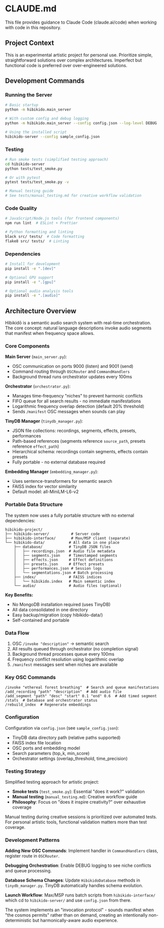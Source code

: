 # CLAUDE.md

This file provides guidance to Claude Code (claude.ai/code) when working with code in this repository.

## Project Context

This is an experimental artistic project for personal use. Prioritize simple, straightforward solutions over complex architectures. Imperfect but functional code is preferred over over-engineered solutions.

## Development Commands

### Running the Server
```bash
# Basic startup
python -m hibikido.main_server

# With custom config and debug logging
python -m hibikido.main_server --config config.json --log-level DEBUG

# Using the installed script
hibikido-server --config sample_config.json
```

### Testing
```bash
# Run smoke tests (simplified testing approach)
cd hibikido-server
python tests/test_smoke.py

# Or with pytest
pytest tests/test_smoke.py -v

# Manual testing guide
# See tests/manual_testing.md for creative workflow validation
```

### Code Quality
```bash
# JavaScript/Node.js tools (for frontend components)
npm run lint  # ESLint + Prettier

# Python formatting and linting
black src/ tests/  # Code formatting
flake8 src/ tests/  # Linting
```

### Dependencies
```bash
# Install for development
pip install -e ".[dev]"

# Optional GPU support
pip install -e ".[gpu]"

# Optional audio analysis tools
pip install -e ".[audio]"
```

## Architecture Overview

Hibikidō is a semantic audio search system with real-time orchestration. The core concept: natural language descriptions invoke audio segments that manifest when frequency space allows.

### Core Components

**Main Server** (`main_server.py`):
- OSC communication on ports 9000 (listen) and 9001 (send)
- Command routing through `OSCRouter` and `CommandHandlers`
- Background thread runs orchestrator updates every 100ms

**Orchestrator** (`orchestrator.py`):
- Manages time-frequency "niches" to prevent harmonic conflicts
- FIFO queue for all search results - no immediate manifestations
- Logarithmic frequency overlap detection (default 20% threshold)
- Sends `/manifest` OSC messages when sounds can play

**TinyDB Manager** (`tinydb_manager.py`):
- JSON file collections: recordings, segments, effects, presets, performances
- Path-based references (segments reference `source_path`, presets reference `effect_path`)
- Hierarchical schema: recordings contain segments, effects contain presets
- Fully portable - no external database required

**Embedding Manager** (`embedding_manager.py`):
- Uses sentence-transformers for semantic search
- FAISS index for vector similarity
- Default model: all-MiniLM-L6-v2

### Portable Data Structure

The system now uses a fully portable structure with no external dependencies:

```
hibikido-project/
├── hibikido-server/          # Server code
├── hibikido-interface/       # Max/MSP client (separate)
└── hibikido-data/           # All data in one place
    ├── database/            # TinyDB JSON files
    │   ├── recordings.json  # Audio file metadata
    │   ├── segments.json    # Timestamped segments  
    │   ├── effects.json     # Effect definitions
    │   ├── presets.json     # Effect presets
    │   ├── performances.json # Session logs
    │   └── segmentations.json # Batch processing
    ├── index/               # FAISS indices
    │   └── hibikido.index   # Main semantic index
    └── audio/               # Audio files (optional)
```

**Key Benefits:**
- No MongoDB installation required (uses TinyDB)
- All data consolidated in one directory
- Easy backup/migration (copy hibikido-data/)
- Self-contained and portable

### Data Flow

1. OSC `/invoke "description"` → semantic search
2. All results queued through orchestrator (no completion signal)
3. Background thread processes queue every 100ms
4. Frequency conflict resolution using logarithmic overlap
5. `/manifest` messages sent when niches are available

### Key OSC Commands

```
/invoke "ethereal forest breathing"  # Search and queue manifestations
/add_recording "path" "description"  # Add audio file
/add_segment "path" "desc" "start" 0.1 "end" 0.6  # Add timed segment
/stats  # Database and orchestrator status
/rebuild_index  # Regenerate embeddings
```

### Configuration

Configuration via `config.json` (see `sample_config.json`):
- TinyDB data directory path (relative paths supported)
- FAISS index file location
- OSC ports and embedding model
- Search parameters (top_k, min_score)
- Orchestrator settings (overlap_threshold, time_precision)

### Testing Strategy

Simplified testing approach for artistic project:
- **Smoke tests** (`test_smoke.py`): Essential "does it work?" validation
- **Manual testing** (`manual_testing.md`): Creative workflow guide
- **Philosophy**: Focus on "does it inspire creativity?" over exhaustive coverage

Manual testing during creative sessions is prioritized over automated tests.
For personal artistic tools, functional validation matters more than test coverage.

### Development Patterns

**Adding New OSC Commands**: Implement handler in `CommandHandlers` class, register route in `OSCRouter`.

**Debugging Orchestration**: Enable DEBUG logging to see niche conflicts and queue processing.

**Database Schema Changes**: Update `HibikidoDatabase` methods in `tinydb_manager.py`. TinyDB automatically handles schema evolution.

**Launch Workflow**: Max/MSP runs batch scripts from `hibikido-interface/` which cd to `hibikido-server/` and use `config.json` from there.

The system implements an "invocation protocol" - sounds manifest when "the cosmos permits" rather than on demand, creating an intentionally non-deterministic but harmonically-aware audio experience.